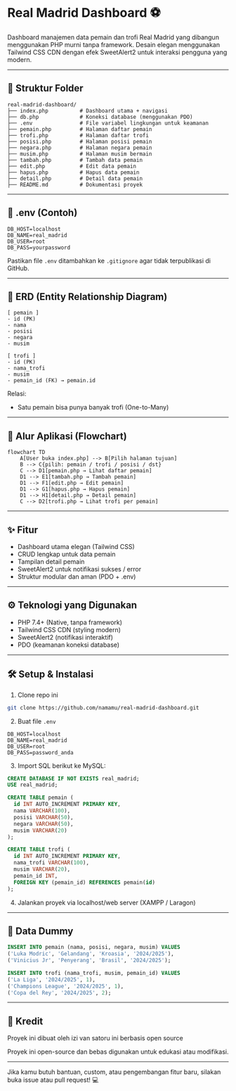 # Real Madrid Dashboard ⚽

Dashboard manajemen data pemain dan trofi Real Madrid yang dibangun menggunakan PHP murni tanpa framework. Desain elegan menggunakan Tailwind CSS CDN dengan efek SweetAlert2 untuk interaksi pengguna yang modern.

---

## 📁 Struktur Folder

```
real-madrid-dashboard/
├── index.php          # Dashboard utama + navigasi
├── db.php             # Koneksi database (menggunakan PDO)
├── .env               # File variabel lingkungan untuk keamanan
├── pemain.php         # Halaman daftar pemain
├── trofi.php          # Halaman daftar trofi
├── posisi.php         # Halaman posisi pemain
├── negara.php         # Halaman negara pemain
├── musim.php          # Halaman musim bermain
├── tambah.php         # Tambah data pemain
├── edit.php           # Edit data pemain
├── hapus.php          # Hapus data pemain
├── detail.php         # Detail data pemain
├── README.md          # Dokumentasi proyek
```

---

## 🔐 .env (Contoh)

```
DB_HOST=localhost
DB_NAME=real_madrid
DB_USER=root
DB_PASS=yourpassword
```

Pastikan file `.env` ditambahkan ke `.gitignore` agar tidak terpublikasi di GitHub.

---

## 🔗 ERD (Entity Relationship Diagram)

```
[ pemain ]
- id (PK)
- nama
- posisi
- negara
- musim

[ trofi ]
- id (PK)
- nama_trofi
- musim
- pemain_id (FK) → pemain.id
```

Relasi:

- Satu pemain bisa punya banyak trofi (One-to-Many)

---

## 🔄 Alur Aplikasi (Flowchart)

```mermaid
flowchart TD
    A[User buka index.php] --> B[Pilih halaman tujuan]
    B --> C{pilih: pemain / trofi / posisi / dst}
    C --> D1[pemain.php → Lihat daftar pemain]
    D1 --> E1[tambah.php → Tambah pemain]
    D1 --> F1[edit.php → Edit pemain]
    D1 --> G1[hapus.php → Hapus pemain]
    D1 --> H1[detail.php → Detail pemain]
    C --> D2[trofi.php → Lihat trofi per pemain]
```

---

## ✨ Fitur

- Dashboard utama elegan (Tailwind CSS)
- CRUD lengkap untuk data pemain
- Tampilan detail pemain
- SweetAlert2 untuk notifikasi sukses / error
- Struktur modular dan aman (PDO + .env)

---

## ⚙️ Teknologi yang Digunakan

- PHP 7.4+ (Native, tanpa framework)
- Tailwind CSS CDN (styling modern)
- SweetAlert2 (notifikasi interaktif)
- PDO (keamanan koneksi database)

---

## 🛠️ Setup & Instalasi

1. Clone repo ini

```bash
git clone https://github.com/namamu/real-madrid-dashboard.git
```

2. Buat file `.env`

```env
DB_HOST=localhost
DB_NAME=real_madrid
DB_USER=root
DB_PASS=password_anda
```

3. Import SQL berikut ke MySQL:

```sql
CREATE DATABASE IF NOT EXISTS real_madrid;
USE real_madrid;

CREATE TABLE pemain (
  id INT AUTO_INCREMENT PRIMARY KEY,
  nama VARCHAR(100),
  posisi VARCHAR(50),
  negara VARCHAR(50),
  musim VARCHAR(20)
);

CREATE TABLE trofi (
  id INT AUTO_INCREMENT PRIMARY KEY,
  nama_trofi VARCHAR(100),
  musim VARCHAR(20),
  pemain_id INT,
  FOREIGN KEY (pemain_id) REFERENCES pemain(id)
);
```

4. Jalankan proyek via localhost/web server (XAMPP / Laragon)

---

## 🧪 Data Dummy

```sql
INSERT INTO pemain (nama, posisi, negara, musim) VALUES
('Luka Modric', 'Gelandang', 'Kroasia', '2024/2025'),
('Vinicius Jr', 'Penyerang', 'Brasil', '2024/2025');

INSERT INTO trofi (nama_trofi, musim, pemain_id) VALUES
('La Liga', '2024/2025', 1),
('Champions League', '2024/2025', 1),
('Copa del Rey', '2024/2025', 2);
```

---

## 🙏 Kredit

Proyek ini dibuat oleh izi van satoru ini berbasis open source

Proyek ini open-source dan bebas digunakan untuk edukasi atau modifikasi.

---

Jika kamu butuh bantuan, custom, atau pengembangan fitur baru, silakan buka issue atau pull request! 💻
